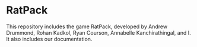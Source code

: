# RatPack

This repository includes the game RatPack, developed by Andrew Drummond, Rohan Kadkol, Ryan Courson, Annabelle Kanchirathingal, and I. It also includes our documentation.
